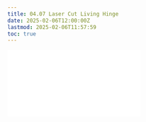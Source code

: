 ```yaml
---
title: 04.07 Laser Cut Living Hinge
date: 2025-02-06T12:00:00Z
lastmod: 2025-02-06T11:57:59
toc: true
---
```


![Link to included file content](../../../../digital-fabrication/laser-cutting/laser-cut-living-hinge.md)
